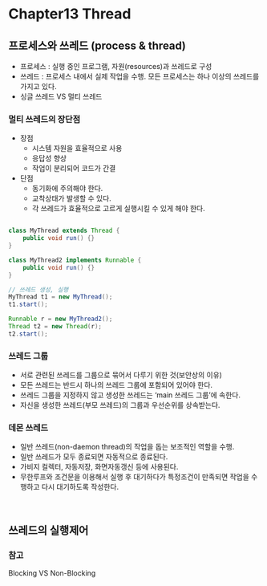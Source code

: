 # Chapter13 Thread

## 프로세스와 쓰레드 (process & thread)
- 프로세스 : 실행 중인 프로그램, 자원(resources)과 쓰레드로 구성
- 쓰레드 : 프로세스 내에서 실제 작업을 수행. 모든 프로세스는 하나 이상의 쓰레드를 가지고 있다.
- 싱글 쓰레드 VS 멀티 쓰레드


### 멀티 쓰레드의 장단점 
- 장점
  - 시스템 자원을 효율적으로 사용
  - 응답성 향상
  - 작업이 분리되어 코드가 간결
- 단점
  - 동기화에 주의해야 한다.
  - 교착상태가 발생할 수 있다.
  - 각 쓰레드가 효율적으로 고르게 실행시킬 수 있게 해야 한다.


```java

class MyThread extends Thread {
    public void run() {}
}

class MyThread2 implements Runnable {
    public void run() {}
}

// 쓰레드 생성, 실행
MyThread t1 = new MyThread();
t1.start();

Runnable r = new MyThread2();
Thread t2 = new Thread(r);
t2.start();
```


### 쓰레드 그룹
- 서로 관련된 쓰레드를 그룹으로 묶어서 다루기 위한 것(보안상의 이유)
- 모든 쓰레드는 반드시 하나의 쓰레드 그룹에 포함되어 있어야 한다.
- 쓰레드 그룹을 지정하지 않고 생성한 쓰레드는 ‘main 쓰레드 그룹’에 속한다.
- 자신을 생성한 쓰레드(부모 쓰레드)의 그룹과 우선순위를 상속받는다.


### 데몬 쓰레드
- 일반 쓰레드(non-daemon thread)의 작업을 돕는 보조적인 역할을 수행.
- 일반 쓰레드가 모두 종료되면 자동적으로 종료된다.
- 가비지 컬렉터, 자동저장, 화면자동갱신 등에 사용된다.
- 무한루프와 조건문을 이용해서 실행 후 대기하다가 특정조건이 만족되면 작업을 수행하고 다시 대기하도록 작성한다.


<br>

## 쓰레드의 실행제어




### 참고
Blocking VS Non-Blocking